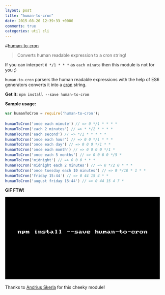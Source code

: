 ```yaml
---
layout: post
title: "human-to-cron"
date: 2015-08-20 12:39:33 +0000
comments: true
categories: util cli
---
```


#[human-to-cron](https://www.npmjs.com/package/human-to-cron)
> Converts human readable expression to a cron string!

If you can interpert `0 */1 * * *` as `each minute` then this module is not for you ;) 

`human-to-cron` parsers the human readable expressions with the help of ES6 generators converts it into a [cron](https://en.wikipedia.org/wiki/Cron
) string.

__Get it:__ `npm install --save human-to-cron`

__Sample usage:__

```js
var humanToCron = require('human-to-cron');

humanToCron('once each minute') // => 0 */1 * * * *
humanToCron('each 2 minutes') // => * */2 * * * *
humanToCron('each second') // => */1 * * * * *
humanToCron('once each hour') // => 0 0 */1 * * *
humanToCron('once each day') // => 0 0 0 */1 * *
humanToCron('once each month') // => 0 0 0 0 */1 *
humanToCron('once each 5 months') // => 0 0 0 0 */5 *
humanToCron('midnight') // => 0 0 0 * * *
humanToCron('midnight each 2 minutes') // => 0 */2 0 * * *
humanToCron('once tuesday each 10 minutes') // => 0 */10 * 1 * *
humanToCron('friday 15:44') // => 0 44 15 4 * *
humanToCron('august friday 15:44') // => 0 44 15 4 7 *
```

__GIF FTW!__

![human-to-cron](/images/human-to-cron/human-to-cron.gif)

Thanks to [Andrius Skerla](https://github.com/rainder) for this cheeky module! 